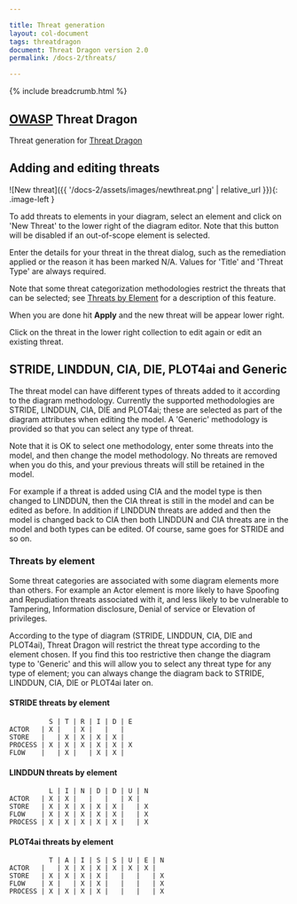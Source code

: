 ```yaml
---

title: Threat generation
layout: col-document
tags: threatdragon
document: Threat Dragon version 2.0
permalink: /docs-2/threats/

---
```


{% include breadcrumb.html %}
<style type="text/css">
.image-left {
  display: block;
  margin-left: auto;
  margin-right: 15px;
  float: left;
}
</style>

## [OWASP](https://www.owasp.org) Threat Dragon

Threat generation for [Threat Dragon](http://owasp.org/www-project-threat-dragon)

## Adding and editing threats

![New threat]({{ '/docs-2/assets/images/newthreat.png' | relative_url }}){: .image-left }

To add threats to elements in your diagram, select an element
and click on 'New Threat' to the lower right of the diagram editor.
Note that this button will be disabled if an out-of-scope element is selected.

Enter the details for your threat in the threat dialog,
such as the remediation applied or the reason it has been marked N/A.
Values for 'Title' and 'Threat Type' are always required.

Note that some threat categorization methodologies restrict the threats that can be selected;
see [Threats by Element](#threats-by-element) for a description of this feature.

When you are done hit **Apply** and the new threat will be appear lower right.

Click on the threat in the lower right collection to edit again or edit an existing threat.

## STRIDE, LINDDUN, CIA, DIE, PLOT4ai and Generic

The threat model can have different types of threats added to it according to the diagram methodology.
Currently the supported methodologies are STRIDE, LINDDUN, CIA, DIE and PLOT4ai;
these are selected as part of the diagram attributes when editing the model.
A 'Generic' methodology is provided so that you can select any type of threat.

Note that it is OK to select one methodology, enter some threats into the model,
and then change the model methodology. No threats are removed when you do this,
and your previous threats will still be retained in the model.

For example if a threat is added using CIA and the model type is then changed to LINDDUN,
then the CIA threat is still in the model and can be edited as before.
In addition if LINDDUN threats are added and then the model is changed back to CIA
then both LINDDUN and CIA threats are in the model and both types can be edited.
Of course, same goes for STRIDE and so on.

### Threats by element

Some threat categories are associated with some diagram elements more than others.
For example an Actor element is more likely to have Spoofing and Repudiation threats
associated with it, and less likely to be vulnerable to
Tampering, Information disclosure, Denial of service or Elevation of privileges.

According to the type of diagram (STRIDE, LINDDUN, CIA, DIE and PLOT4ai),
Threat Dragon will restrict the threat type according to  the element chosen.
If you find this too restrictive then change the diagram type to 'Generic'
and this will allow you to select any threat type for any type of element;
you can always change the diagram back to STRIDE, LINDDUN, CIA, DIE or PLOT4ai later on.

#### STRIDE threats by element

```
          S | T | R | I | D | E
ACTOR   | X |   | X |   |   |
STORE   |   | X | X | X | X |
PROCESS | X | X | X | X | X | X
FLOW    |   | X |   | X | X |
```

#### LINDDUN threats by element

```
          L | I | N | D | D | U | N
ACTOR   | X | X |   |   |   | X |
STORE   | X | X | X | X | X |   | X
FLOW    | X | X | X | X | X |   | X
PROCESS | X | X | X | X | X |   | X
```

#### PLOT4ai threats by element

```
          T | A | I | S | S | U | E | N
ACTOR   |   | X | X | X | X | X | X |
STORE   | X | X | X | X |   |   |   | X
FLOW    | X |   | X | X |   |   |   | X
PROCESS | X | X | X | X |   |   |   | X
```
